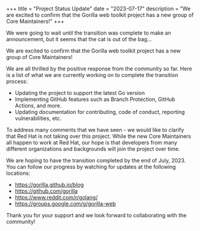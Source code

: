 +++
title = "Project Status Update"
date = "2023-07-17"
description = "We are excited to confirm that the Gorilla web toolkit project has a new group of Core Maintainers!"
+++

We were going to wait until the transition was complete to make an announcement, but it seems that the cat is out of the bag...

We are excited to confirm that the Gorilla web toolkit project has a new group of Core Maintainers!

We are all thrilled by the positive response from the community so far. Here is a list of what we are currently working on to complete the transition process:
 - Updating the project to support the latest Go version
 - Implementing GitHub features such as Branch Protection, GitHub Actions, and more.
 - Updating documentation for contributing, code of conduct, reporting vulnerabilities, etc.

To address many comments that we have seen - we would like to clarify that Red Hat is not taking over this project. While the new Core Maintainers all happen to work at Red Hat, our hope is that developers from many different organizations and backgrounds will join the project over time.

We are hoping to have the transition completed by the end of July, 2023. You can follow our progress by watching for updates at the following locations:
 - https://gorilla.github.io/blog
 - https://github.com/gorilla
 - https://www.reddit.com/r/golang/
 - https://groups.google.com/g/gorilla-web

Thank you for your support and we look forward to collaborating with the community!
